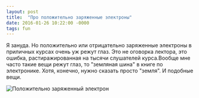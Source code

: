 ```yaml
---
layout: post
title:  "Про положительно заряженные электроны"
date: 2016-01-26 10:22:00 -0000
tags: fun
---
```


Я зануда. Но положительно или отрицательно заряженные электроны в приличных курсах очень уж режут глаз. Это не оговорка лектора, это ошибка, растиражированная на тысячи слушателей курса.Вообще мне часто такие вещи режут глаз, то "земляная шина" в книге по электронике. Хотя, конечно, нужно сказать просто "земля". И подобные вещи.

![Положительно заряженный электрон](http://2nature.me/files/positive-electron.png)